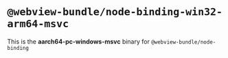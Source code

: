 # `@webview-bundle/node-binding-win32-arm64-msvc`

This is the **aarch64-pc-windows-msvc** binary for `@webview-bundle/node-binding`
